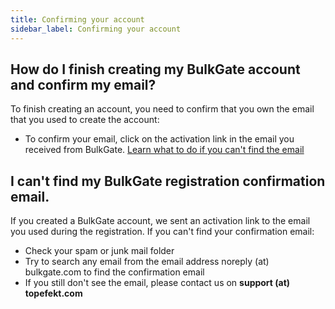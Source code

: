 ```yaml
---
title: Confirming your account
sidebar_label: Confirming your account
---
```


## How do I finish creating my BulkGate account and confirm my email?
To finish creating an account, you need to confirm that you own the email that you used to create the account:
-	To confirm your email, click on the activation link in the email you received from BulkGate. [Learn what to do if you can't find the email](#i-cant-find-my-bulkgate-registration-confirmation-email)

## I can't find my BulkGate registration confirmation email.
If you created a BulkGate account, we sent an activation link to the email you used during the registration. If you can't find your confirmation email:
-	Check your spam or junk mail folder
-	Try to search any email from the email address noreply (at) bulkgate.com to find the confirmation email
-	If you still don't see the email, please contact us on **support (at) topefekt.com**
